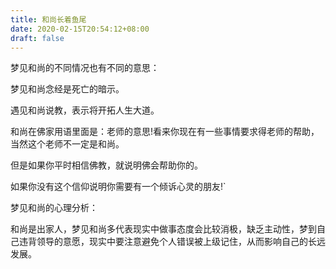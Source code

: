 ```yaml
---
title: 和尚长着鱼尾
date: 2020-02-15T20:54:12+08:00
draft: false
---
```


梦见和尚的不同情况也有不同的意思：

梦见和尚念经是死亡的暗示。



遇见和尚说教，表示将开拓人生大道。



和尚在佛家用语里面是：老师的意思!看来你现在有一些事情要求得老师的帮助，当然这个老师不一定是和尚。

但是如果你平时相信佛教，就说明佛会帮助你的。

如果你没有这个信仰说明你需要有一个倾诉心灵的朋友!`




梦见和尚的心理分析：

和尚是出家人，梦见和尚多代表现实中做事态度会比较消极，缺乏主动性，梦到自己违背领导的意愿，现实中要注意避免个人错误被上级记住，从而影响自己的长远发展。

